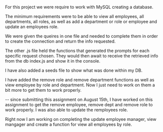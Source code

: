 For this project we were require to work with MySQL creating a database.

The minimum requirements were to be able to view all employees, all departments, all roles, as well as add a department or role or employee and update an employees role.

We were given the queires in one file and needed to complete them in order to create the connection and return the info requested.

The other .js file held the functions that generated the prompts for each specific request chosen. They would then await to receive the retrieved info from the db index.js and show it in the console.

I have also added a seeds file to show what was done within my DB.

I have added the remove role and remove department functions as well as view employee by role and department. Now I just need to work on them a bit more to get them to work properly.

-- since submitting this assignment on August 15th,
I have worked on this assignment to get the remove employee, remove dept and remove role to work properly.
I was also able to update the remployees role.

Right now I am working on completing the update employee manager, view mangager and create a function for view all employees by role.
